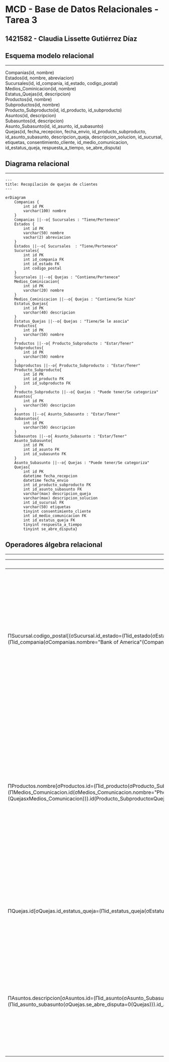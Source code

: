 # MCD - Base de Datos Relacionales - Tarea 3

## 1421582 - Claudia Lissette Gutiérrez Díaz

## Esquema modelo relacional
---
Companias(id, nombre)<br>
Estados(id, nombre, abreviacion)<br>
Sucursales(id, id_compania, id_estado, codigo_postal)<br>
Medios_Cominicacion(id, nombre)<br>
Estatus_Quejas(id, descripcion)<br>
Productos(id, nombre)<br>
Subproductos(id, nombre)<br>
Producto_Subproducto(id, id_producto, id_subproducto)<br>
Asuntos(id, descripcion)<br>
Subasuntos(id, descripcion)<br>
Asunto_Subasunto(id, id_asunto, id_subasunto)<br>
Quejas(id, fecha_recepcion, fecha_envio, id_producto_subproducto, id_asunto_subasunto, descripcion_queja, descripcion_solucion, id_sucursal, etiquetas, consentimiento_cliente, id_medio_comunicacion, id_estatus_queja, respuesta_a_tiempo, se_abre_disputa)

## Diagrama relacional
---
```mermaid
---
title: Recopilación de quejas de clientes
---

erDiagram
    Companias {
        int id PK
        varchar(100) nombre
    }
    Companias ||--o{ Sucursales : "Tiene/Pertenece"
    Estados {
        int id PK
        varchar(50) nombre
        vachar(2) abreviacion
    }
    Estados ||--o{ Sucursales  : "Tiene/Pertenece"
    Sucursales{
        int id PK
        int id_compania FK
        int id_estado FK
        int codigo_postal
    }
    Sucursales ||--o{ Quejas : "Contiene/Pertenece"
    Medios_Cominicacion{
        int id PK
        varchar(20) nombre
    }
    Medios_Cominicacion ||--o{ Quejas : "Contiene/Se hizo"
    Estatus_Quejas{
        int id PK
        varchar(40) descripcion
    }
    Estatus_Quejas ||--o{ Quejas : "Tiene/Se le asocia"
    Productos{
        int id PK
        varchar(50) nombre
    }
    Productos ||--o{ Producto_Subproducto : "Estar/Tener"
    Subproductos{
        int id PK
        varchar(50) nombre
    }
    Subproductos ||--o{ Producto_Subproducto : "Estar/Tener"
    Producto_Subproducto{
        int id PK
        int id_producto FK
        int id_subproducto FK
    }
    Producto_Subproducto ||--o{ Quejas : "Puede tener/Se categoriza"
    Asuntos{
        int id PK
        varchar(50) descripcion
    }
    Asuntos ||--o{ Asunto_Subasunto : "Estar/Tener"
    Subasuntos{
        int id PK 
        varchar(50) descripcion
    }
    Subasuntos ||--o{ Asunto_Subasunto : "Estar/Tener"
    Asunto_Subasunto{
        int id PK
        int id_asunto FK
        int id_subasunto FK
    }
    Asunto_Subasunto ||--o{ Quejas : "Puede tener/Se categoriza"
    Quejas{
        int id PK
        datetime fecha_recepcion
        datetime fecha_envio
        int id_producto_subproducto FK
        int id_asunto_subasunto FK
        varchar(max) descripcion_queja
        varchar(max) descripcion_solucion
        int id_sucursal FK
        varchar(50) etiquetas
        tinyint consentimiento_cliente
        int id_medio_comunicacion FK
        int id_estatus_queja FK
        tinyint respuesta_a_tiempo
        tinyint se_abre_disputa}
```

## Operadores álgebra relacional
---
| **Operación** 	| **Explicación** 	|
|---	|---	|
| ΠSucursal.codigo_postal[(σSucursal.id_estado=(Πid_estado(σEstados.abreviacion="TX"(Estados)).id (SucursalesxEstados)))U(σSucursal.id_compania=(Πid_compania(σCompanias.nombre="Bank of America"(Companias).id(SucursalesxCompanias)))] 	| Obtiene los códigos postales de las sucursales que sean de Bank of America en Texas. Selecciona los códigos postales de las sucursales, donde el id_estado de Sucursales, coincida con el cruce de id de Estados y donde la abreviación del Estado sea "TX", en intersección con el cruce de Sucursales y Compañías, donde el id_compania de Sucursales, coincida con el id de Companias y que el nombre de la Compañía sea "Bank of America". 	|
| ΠProductos.nombre[σProductos.id=(Πid_producto(σProducto_Subproducto.id=(ΠQuejas.id_producto_subproducto(σQuejas.id_medio_comunicacion=(ΠMedios_Comunicacion.id(σMedios_Comunicacion.nombre="Phone"(Medios_Comunicacion))).id (QuejasxMedios_Comunicacion))).id(Producto_SubproductoxQuejas)).id_producto(ProductosxProducto_Subproducto)] 	| Obtiene los productos de las quejas que se han realizado mediante Teléfono. Selecciona el nombre del producto, cuyo id se encuentre entre el cruce de Productos y la relación Producto_Subproducto, cuyo id de Producto_Subproducto, se encuentre entre el cruce de Producto_Subproducto y Quejas, cuyo id de medio de comunicación (perteneciente a Quejas) se encuentre en el cruce entre Quejas y Medios_Comunicacion en donde el nombre del medio de comunicación sea "Phone". 	|
| ΠQuejas.id[σQuejas.id_estatus_queja=(Πid_estatus_queja(σEstatus_Quejas.descripcion="Closed"(Estatus_Quejas))).id(QuejasxEstatus_Quejas)] 	| Obtener un listado de las quejas cerradas. Selecciona el id de las quejas, cuyo id_estatus_queja se encuentre entre el cruce de Quejas y Estatus_Quejas, donde la descripción del Estatus_Quejas sea "Closed". 	|
| ΠAsuntos.descripcion[σAsuntos.id=(Πid_asunto(σAsunto_Subasunto.id=(Πid_asunto_subasunto(σQuejas.se_abre_disputa=0(Quejas))).id_asunto_subasunto(Asunto_SubasuntoxQuejas)).id_asunto(AsuntosxAsunto_Subasunto)] 	| Obtiene los asuntos de las quejas que no hayan presentado disputa. Selecciona la descripción de los Asuntos, cuyo id se encuentre entre el cruce de Asuntos y la relación Asunto_Subasunto, cuyo id de Asunto_Subasunto, se encuentre entre el cruce de Asunto_Subasunto y Quejas, donde se_abre_disputa, sea 0. 	|


